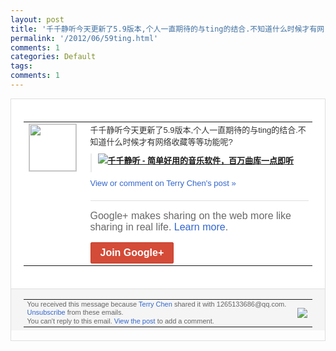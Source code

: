 ```yaml
---
layout: post
title: '千千静听今天更新了5.9版本,个人一直期待的与ting的结合.不知道什么时候才有网...'
permalink: '/2012/06/59ting.html'
comments: 1
categories: Default
tags: 
comments: 1
---
```

<div style="border:solid 1px #dfdfdf;color:#686868;font:13px Arial"><div style="background-color:#fff;padding:20px;"><table cellpadding="0" cellspacing="0"><tr><td style="padding-right:15px;vertical-align:top"><a href="https://plus.google.com/_/notifications/ngemlink?&amp;emid=CIGTmaOI2LACFZQOQAod3mMAAA&amp;path=%2F108643996575278738906&amp;dt=1340032017650"><img height="75" src="https://lh3.googleusercontent.com/-KKRGTyJ5Bl0/AAAAAAAAAAI/AAAAAAAAEEY/jllxqER5dCk/s75-c-k-a/photo.jpg" style="border:solid 1px #cccccc;" width="75"/></a></td><td style="width:578px;color:#333;font:13px Arial;vertical-align:top;"><div style="padding-bottom:10px">千千静听今天更新了5.9版本,个人一直期<wbr/>待的与ting的结合.不知道什么时候才有<wbr/>网络收藏等等功能呢?</div><div style="margin-bottom:10px;padding-left:10px; border-left:2px solid #EAEAEA"><span style="margin-right:5px"><a href="http://ttplayer.qianqian.com/" style="zSoyz"><img border="0" src="https://images1-focus-opensocial.googleusercontent.com/gadgets/proxy?url=https://s2.googleusercontent.com/s2/favicons?domain%3Dttplayer.qianqian.com&amp;container=focus&amp;gadget=a&amp;rewriteMime=image/*&amp;refresh=31536000&amp;resize_h=16"/><span style="font-weight:bold">千千静听 - 简单好用的音乐软件，百万曲库一点即听</span></a><div style="padding-bottom:10px"></div></span></div><a href="https://plus.google.com/_/notifications/ngemlink?&amp;emid=CIGTmaOI2LACFZQOQAod3mMAAA&amp;path=%2F108643996575278738906%2Fposts%2F1Vj2U349Yo3%3Fgpinv%3DAMIXal_BxdSo3oVyZ02FqAKH2ZcXO6JSYwGoXFPl5zcMJkVCFcHkMy6xU7_DTRWp3BLTonPc7QrQqia5wcjyaY0V-aV7nn-5MMf83tkp7Awyei42eeMzu1A&amp;dt=1340032017650" style="color:#3366CC;text-decoration:none;">View or comment on Terry Chen's post »</a><div style="margin-top:20px;border-top:solid 1px #dfdfdf"><div style="padding:15px 0;color:#686868;font:16px Arial;">Google+ makes sharing on the web more like sharing in real life. <a href="http://www.google.com/+/learnmore/" style="color:#3366CC;text-decoration:none;">Learn more</a>.</div><a href="https://plus.google.com/_/notifications/ngemlink?&amp;emid=CIGTmaOI2LACFZQOQAod3mMAAA&amp;path=%2F%3Fgpinv%3DAMIXal_BxdSo3oVyZ02FqAKH2ZcXO6JSYwGoXFPl5zcMJkVCFcHkMy6xU7_DTRWp3BLTonPc7QrQqia5wcjyaY0V-aV7nn-5MMf83tkp7Awyei42eeMzu1A&amp;dt=1340032017650" style="display:inline-block;padding:7px 15px;background-color:#d44b38; color:#fff;font-size:16px; font-weight:bold;border-radius:2px;border:solid 1px #c43b28; white-space:nowrap;text-decoration:none">Join Google+</a></div></td></tr></table></div><div style="border-top:solid 1px #dfdfdf;padding:0 20px; background-color:#f5f5f5"><table cellpadding="0" cellspacing="0" style="height:50px"><tbody><tr><td style="vertical-align:middle;width:100%; color:#636363;font:11px Arial; line-height:120%">You received this message because <a href="https://plus.google.com/_/notifications/ngemlink?&amp;emid=CIGTmaOI2LACFZQOQAod3mMAAA&amp;path=%2F108643996575278738906%3Fgpinv%3DAMIXal_BxdSo3oVyZ02FqAKH2ZcXO6JSYwGoXFPl5zcMJkVCFcHkMy6xU7_DTRWp3BLTonPc7QrQqia5wcjyaY0V-aV7nn-5MMf83tkp7Awyei42eeMzu1A&amp;dt=1340032017650" style="color:#3366CC;text-decoration:none;">Terry Chen</a> shared it with 1265133686@qq.com. <a href="https://plus.google.com/_/notifications/ngemlink?&amp;emid=CIGTmaOI2LACFZQOQAod3mMAAA&amp;path=%2F_%2Fnonplus%2Femailsettings%3Fgpinv%3DAMIXal_BxdSo3oVyZ02FqAKH2ZcXO6JSYwGoXFPl5zcMJkVCFcHkMy6xU7_DTRWp3BLTonPc7QrQqia5wcjyaY0V-aV7nn-5MMf83tkp7Awyei42eeMzu1A%26est%3DADH5u8V2p3UlaEQdT15zVZn9XsAw6L3SrbHKOyDSfIZ3zXregYEWmM5QEeyHf9tzr-_kfB1oCUmfZwvgIlBdI9dwGynwBUXn1AE_NrcbXCJjhujIZ3SsZoStmMcAma-_qbfGUjvLjE-y&amp;dt=1340032017650" style="color:#3366CC;text-decoration:none;">Unsubscribe</a> from these emails.<br/>You can't reply to this email. <a href="https://plus.google.com/_/notifications/ngemlink?&amp;emid=CIGTmaOI2LACFZQOQAod3mMAAA&amp;path=%2F108643996575278738906%2Fposts%2F1Vj2U349Yo3%3Fgpinv%3DAMIXal_BxdSo3oVyZ02FqAKH2ZcXO6JSYwGoXFPl5zcMJkVCFcHkMy6xU7_DTRWp3BLTonPc7QrQqia5wcjyaY0V-aV7nn-5MMf83tkp7Awyei42eeMzu1A&amp;dt=1340032017650" style="color:#3366CC;text-decoration:none;">View the post</a> to add a comment.<br/></td><td><img src="https://ssl.gstatic.com/s2/oz/images/notifications/logo/google-plus-6617a72bb36cc548861652780c9e6ff1.png"/></td></tr></tbody></table></div></div>